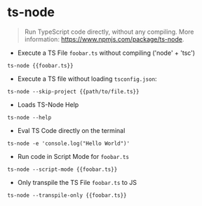 # ts-node

> Run TypeScript code directly, without any compiling.
> More information: <https://www.npmjs.com/package/ts-node>.

- Execute a TS File `foobar.ts` without compiling ('node' + 'tsc')

`ts-node {{foobar.ts}}`

- Execute a TS file without loading `tsconfig.json`:

`ts-node --skip-project {{path/to/file.ts}}`

- Loads TS-Node Help

`ts-node --help`

- Eval TS Code directly on the terminal

`ts-node -e 'console.log("Hello World")'`

- Run code in Script Mode for `foobar.ts`

`ts-node --script-mode {{foobar.ts}}`

- Only transpile the TS File `foobar.ts` to JS

`ts-node --transpile-only {{foobar.ts}}`
